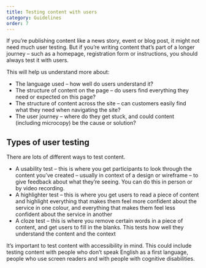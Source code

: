 ```yaml
---
title: Testing content with users
category: Guidelines
order: 7
---
```


If you’re publishing content like a news story, event or blog post, it might not need much user testing. But if you’re writing content that’s part of a longer journey – such as a homepage, registration form or instructions, you should always test it with users.

This will help us understand more about:
* The language used – how well do users understand it?
* The structure of content on the page – do users find everything they need or expected on this page?
* The structure of content across the site – can customers easily find what they need when navigating the site?
* The user journey – where do they get stuck, and could content (including microcopy) be the cause or solution?

## Types of user testing ##
There are lots of different ways to test content.
* A usability test – this is where you get participants to look through the content you’ve created – usually in context of a design or wireframe – to give feedback about what they’re seeing. You can do this in person or by video recording.
* A highlighter test – this is where you get users to read a piece of content and highlight everything that makes them feel more confident about the service in one colour, and everything that makes them feel less confident about the service in another
* A cloze test – this is where you remove certain words in a piece of content, and get users to fill in the blanks. This tests how well they understand the content and the context

It’s important to test content with accessibility in mind. This could include testing content with people who don’t speak English as a first language, people who use screen readers and with people with cognitive disabilities.
